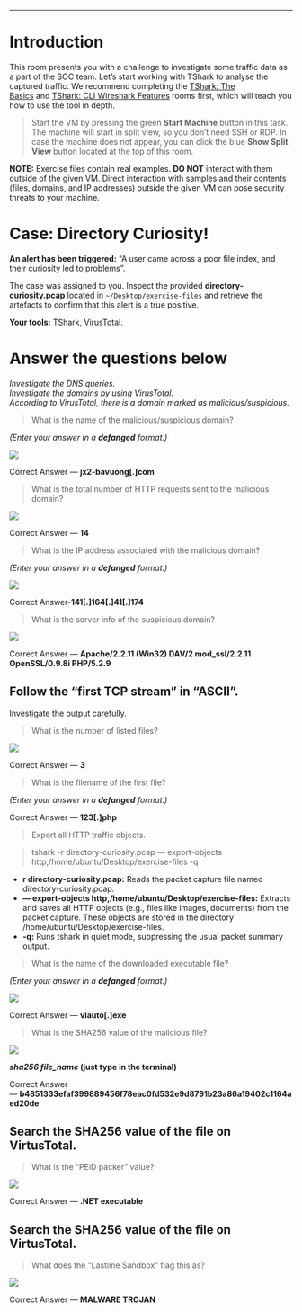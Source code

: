 
---
# Introduction

This room presents you with a challenge to investigate some traffic data as a part of the SOC team. Let’s start working with TShark to analyse the captured traffic. We recommend completing the [TShark: The Basics](https://tryhackme.com/room/tsharkthebasics) and [TShark: CLI Wireshark Features](https://tryhackme.com/room/tsharkcliwiresharkfeatures) rooms first, which will teach you how to use the tool in depth.

> Start the VM by pressing the green **Start Machine** button in this task. The machine will start in split view, so you don’t need SSH or RDP. In case the machine does not appear, you can click the blue **Show Split View** button located at the top of this room.

**NOTE:** Exercise files contain real examples. **DO NOT** interact with them outside of the given VM. Direct interaction with samples and their contents (files, domains, and IP addresses) outside the given VM can pose security threats to your machine.

# Case: Directory Curiosity!

**An alert has been triggered:** “A user came across a poor file index, and their curiosity led to problems”.

The case was assigned to you. Inspect the provided **directory-curiosity.pcap** located in `~/Desktop/exercise-files` and retrieve the artefacts to confirm that this alert is a true positive.

**Your tools:** TShark, [VirusTotal](https://www.virustotal.com/).

# Answer the questions below

_Investigate the DNS queries.  
Investigate the domains by using VirusTotal.  
According to VirusTotal, there is a domain marked as malicious/suspicious._

> What is the name of the malicious/suspicious domain?

_(Enter your answer in a_ **_defanged_** _format.)_

![](https://miro.medium.com/v2/resize:fit:1000/1*ST0j7SnQTGCPunRFE---CQ.png)

Correct Answer — **jx2-bavuong[.]com**

> What is the total number of HTTP requests sent to the malicious domain?

![](https://miro.medium.com/v2/resize:fit:1000/1*Qf5XHAonQyPpS0ue95zekg.png)

Correct Answer — **14**

> What is the IP address associated with the malicious domain?

_(Enter your answer in a_ **_defanged_** _format.)_

![](https://miro.medium.com/v2/resize:fit:1000/1*VNq7HTUdHGIW2zhUVT4JrQ.png)

Correct Answer-**141[.]164[.]41[.]174**

> What is the server info of the suspicious domain?

![](https://miro.medium.com/v2/resize:fit:1000/1*6XA95UBkRdM1RpvCn9OslQ.png)

Correct Answer — **Apache/2.2.11 (Win32) DAV/2 mod_ssl/2.2.11 OpenSSL/0.9.8i PHP/5.2.9**

## Follow the “first TCP stream” in “ASCII”.  
Investigate the output carefully.

> What is the number of listed files?

![](https://miro.medium.com/v2/resize:fit:1000/1*LQtpoAjH7E5ld6F3-no2Lg.png)

Correct Answer — **3**

> What is the filename of the first file?

_(Enter your answer in a_ **_defanged_** _format.)_

Correct Answer — **123[.]php**

> Export all HTTP traffic objects.

> tshark -r directory-curiosity.pcap — export-objects http,/home/ubuntu/Desktop/exercise-files -q

- **r directory-curiosity.pcap:** Reads the packet capture file named directory-curiosity.pcap.
- **— export-objects http,/home/ubuntu/Desktop/exercise-files:** Extracts and saves all HTTP objects (e.g., files like images, documents) from the packet capture. These objects are stored in the directory /home/ubuntu/Desktop/exercise-files.
- **-q:** Runs tshark in quiet mode, suppressing the usual packet summary output.

> What is the name of the downloaded executable file?

_(Enter your answer in a_ **_defanged_** _format.)_

![](https://miro.medium.com/v2/resize:fit:1000/1*joAsqVYcQKJ_3nwmlkKoAA.png)

Correct Answer — **vlauto[.]exe**

> What is the SHA256 value of the malicious file?

![](https://miro.medium.com/v2/resize:fit:1000/1*Yr0EXql62TpHwQjiK6J2Ug.png)

**_sha256 file_name_ (just type in the terminal)**

Correct Answer — **b4851333efaf399889456f78eac0fd532e9d8791b23a86a19402c1164aed20de**

## Search the SHA256 value of the file on VirtusTotal.

> What is the “PEiD packer” value?

![](https://miro.medium.com/v2/resize:fit:1000/1*0VvQxYK3wM2qBmuRNbtPXA.png)

Correct Answer — **.NET executable**

## Search the SHA256 value of the file on VirtusTotal.

> What does the “Lastline Sandbox” flag this as?

![](https://miro.medium.com/v2/resize:fit:700/1*Vm23eDA82RaQJ2xfw1Ls9g.png)

Correct Answer — **MALWARE TROJAN**